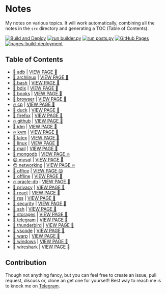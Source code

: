# Notes

My notes on various topics. It will work automatically, combining all the notes in the `src` directory and generating a TOC (Table of Contents).

[![Build and Deploy](https://github.com/SharafatKarim/notes/actions/workflows/action.yml/badge.svg)](https://github.com/SharafatKarim/notes/actions/workflows/action.yml)
[![run builder.py](https://github.com/SharafatKarim/notes/actions/workflows/action.yml/badge.svg)](https://github.com/SharafatKarim/notes/actions/workflows/action.yml)
[![run posts.py](https://github.com/SharafatKarim/notes/actions/workflows/posts.yml/badge.svg)](https://github.com/SharafatKarim/notes/actions/workflows/posts.yml)
[![GitHub Pages](https://github.com/SharafatKarim/notes/actions/workflows/gh-pages.yml/badge.svg)](https://github.com/SharafatKarim/notes/actions/workflows/gh-pages.yml)
[![pages-build-deployment](https://github.com/SharafatKarim/notes/actions/workflows/pages/pages-build-deployment/badge.svg)](https://github.com/SharafatKarim/notes/actions/workflows/pages/pages-build-deployment)


## Table of Contents

- [🎸 adb](src/adb.md) | <a href='https://sharafat.is-a.dev/notes/adb' target='_blank'>VIEW PAGE 🚀</a>
- [🎸 archlinux](src/archlinux.md) | <a href='https://sharafat.is-a.dev/notes/archlinux' target='_blank'>VIEW PAGE 🎸</a>
- [🎉 bash](src/bash.md) | <a href='https://sharafat.is-a.dev/notes/bash' target='_blank'>VIEW PAGE 🤖</a>
- [🚀 bdix](src/bdix.md) | <a href='https://sharafat.is-a.dev/notes/bdix' target='_blank'>VIEW PAGE 🌟</a>
- [🎉 books](src/books.md) | <a href='https://sharafat.is-a.dev/notes/books' target='_blank'>VIEW PAGE 👾</a>
- [🎸 browser](src/browser.md) | <a href='https://sharafat.is-a.dev/notes/browser' target='_blank'>VIEW PAGE 🎉</a>
- [🔥 cp](src/cp.md) | <a href='https://sharafat.is-a.dev/notes/cp' target='_blank'>VIEW PAGE 🍕</a>
- [🌈 duck](src/duck.md) | <a href='https://sharafat.is-a.dev/notes/duck' target='_blank'>VIEW PAGE 👾</a>
- [👾 firefox](src/firefox.md) | <a href='https://sharafat.is-a.dev/notes/firefox' target='_blank'>VIEW PAGE 🍕</a>
- [🔥 github](src/github.md) | <a href='https://sharafat.is-a.dev/notes/github' target='_blank'>VIEW PAGE 🤖</a>
- [🍕 idm](src/idm.md) | <a href='https://sharafat.is-a.dev/notes/idm' target='_blank'>VIEW PAGE 👾</a>
- [🔥 kvm](src/kvm.md) | <a href='https://sharafat.is-a.dev/notes/kvm' target='_blank'>VIEW PAGE 🎉</a>
- [🤖 latex](src/latex.md) | <a href='https://sharafat.is-a.dev/notes/latex' target='_blank'>VIEW PAGE 🌈</a>
- [🚀 linux](src/linux.md) | <a href='https://sharafat.is-a.dev/notes/linux' target='_blank'>VIEW PAGE 👾</a>
- [🚀 mail](src/mail.md) | <a href='https://sharafat.is-a.dev/notes/mail' target='_blank'>VIEW PAGE 🎉</a>
- [🚀 mongodb](src/mongodb.md) | <a href='https://sharafat.is-a.dev/notes/mongodb' target='_blank'>VIEW PAGE 🔥</a>
- [😊 mysql](src/mysql.md) | <a href='https://sharafat.is-a.dev/notes/mysql' target='_blank'>VIEW PAGE 🎸</a>
- [😊 networking](src/networking.md) | <a href='https://sharafat.is-a.dev/notes/networking' target='_blank'>VIEW PAGE 🔥</a>
- [🤖 office](src/office.md) | <a href='https://sharafat.is-a.dev/notes/office' target='_blank'>VIEW PAGE 😊</a>
- [👾 offline](src/offline.md) | <a href='https://sharafat.is-a.dev/notes/offline' target='_blank'>VIEW PAGE 🍕</a>
- [🔥 oracle-db](src/oracle-db.md) | <a href='https://sharafat.is-a.dev/notes/oracle-db' target='_blank'>VIEW PAGE 🌟</a>
- [🚀 privacy](src/privacy.md) | <a href='https://sharafat.is-a.dev/notes/privacy' target='_blank'>VIEW PAGE 👾</a>
- [🚀 react](src/react.md) | <a href='https://sharafat.is-a.dev/notes/react' target='_blank'>VIEW PAGE 🚀</a>
- [👾 rss](src/rss.md) | <a href='https://sharafat.is-a.dev/notes/rss' target='_blank'>VIEW PAGE 🍕</a>
- [🤖 security](src/security.md) | <a href='https://sharafat.is-a.dev/notes/security' target='_blank'>VIEW PAGE 🎸</a>
- [🚀 ssh](src/ssh.md) | <a href='https://sharafat.is-a.dev/notes/ssh' target='_blank'>VIEW PAGE 👾</a>
- [🌟 storages](src/storages.md) | <a href='https://sharafat.is-a.dev/notes/storages' target='_blank'>VIEW PAGE 🤖</a>
- [🤖 telegram](src/telegram.md) | <a href='https://sharafat.is-a.dev/notes/telegram' target='_blank'>VIEW PAGE 🌈</a>
- [🍕 thunderbird](src/thunderbird.md) | <a href='https://sharafat.is-a.dev/notes/thunderbird' target='_blank'>VIEW PAGE 🚀</a>
- [🚀 vscode](src/vscode.md) | <a href='https://sharafat.is-a.dev/notes/vscode' target='_blank'>VIEW PAGE 🎉</a>
- [🤖 warp](src/warp.md) | <a href='https://sharafat.is-a.dev/notes/warp' target='_blank'>VIEW PAGE 🌟</a>
- [🎉 windows](src/windows.md) | <a href='https://sharafat.is-a.dev/notes/windows' target='_blank'>VIEW PAGE 🍕</a>
- [🎸 wireshark](src/wireshark.md) | <a href='https://sharafat.is-a.dev/notes/wireshark' target='_blank'>VIEW PAGE 🌈</a>

## Contribution

Though not anything fancy, but you can feel free to create an issue, pull request, discuss or, clone an get one for yourself!
Best way to reach me is to knock me on [Telegram](https://t.me/SharafatKarim).

